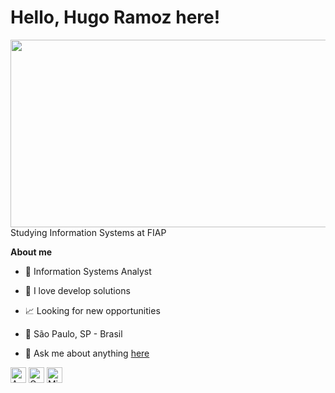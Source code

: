 # Hello, Hugo Ramoz here!

<img src="https://media.giphy.com/media/WUlplcMpOCEmTGBtBW/giphy.gif" height="300" width="520px" align="right">

Studying Information Systems at FIAP


**About me**

- 💼 Information Systems Analyst

- 💜 I love develop solutions

- 📈 Looking for new opportunities

- 📍  São Paulo, SP - Brasil

- 💬 Ask me about anything [here](https://www.linkedin.com/in/hugo-ramoz-234473221/)


<img height="25" src="https://github.com/hramoz99/hramoz99/assets/78046279/b9f6d6bc-20cb-455e-b26c-2967ed8e57ae" alt="Amazon Web Services">
<img height="25" src="https://github.com/hramoz99/hramoz99/assets/78046279/c442826a-4fae-4176-8171-21ad6ea14c80" alt="Google Cloud">
<img height="25" src="https://github.com/hramoz99/hramoz99/assets/78046279/3b424ae4-f169-4175-9646-a551b38d9ff3" alt="Microsoft Azure">



<!---
hramoz99/hramoz99 is a ✨ special ✨ repository because its `README.md` (this file) appears on your GitHub profile.
You can click the Preview link to take a look at your changes.
--->
